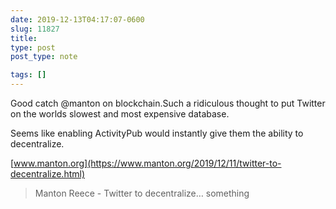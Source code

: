 ```yaml
---
date: 2019-12-13T04:17:07-0600
slug: 11827
title: 
type: post
post_type: note

tags: []
---
```

Good catch @manton on blockchain.Such a ridiculous thought to put Twitter on the worlds slowest and most expensive database.


Seems like enabling ActivityPub would instantly give them the ability to decentralize.


[www.manton.org](https://www.manton.org/2019/12/11/twitter-to-decentralize.html)


> Manton Reece - Twitter to decentralize… something



